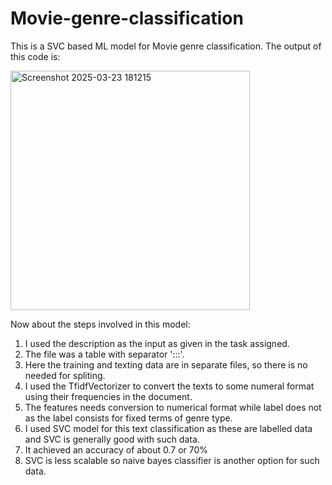 # Movie-genre-classification
This is a SVC based ML model for Movie genre classification. The output of this code is:



<img width="383" alt="Screenshot 2025-03-23 181215" src="https://github.com/user-attachments/assets/38f7fe19-ce87-46b9-ac48-f19823720752" />

Now about the steps involved in this model:
1. I used the description as the input as given in the task assigned.
2. The file was a table with separator ':::'.
3. Here the training and texting data are in separate files, so there is no needed for spliting.
4. I used the TfidfVectorizer to convert the texts to some numeral format using their frequencies in the document.
5. The features needs conversion to numerical format while label does not as the label consists for fixed terms of genre type.
6. I used SVC model for this text classification as these are labelled data and SVC is generally good with such data.
7. It achieved an accuracy of about 0.7 or 70%
8. SVC is less scalable so naive bayes classifier is another option for such data.
